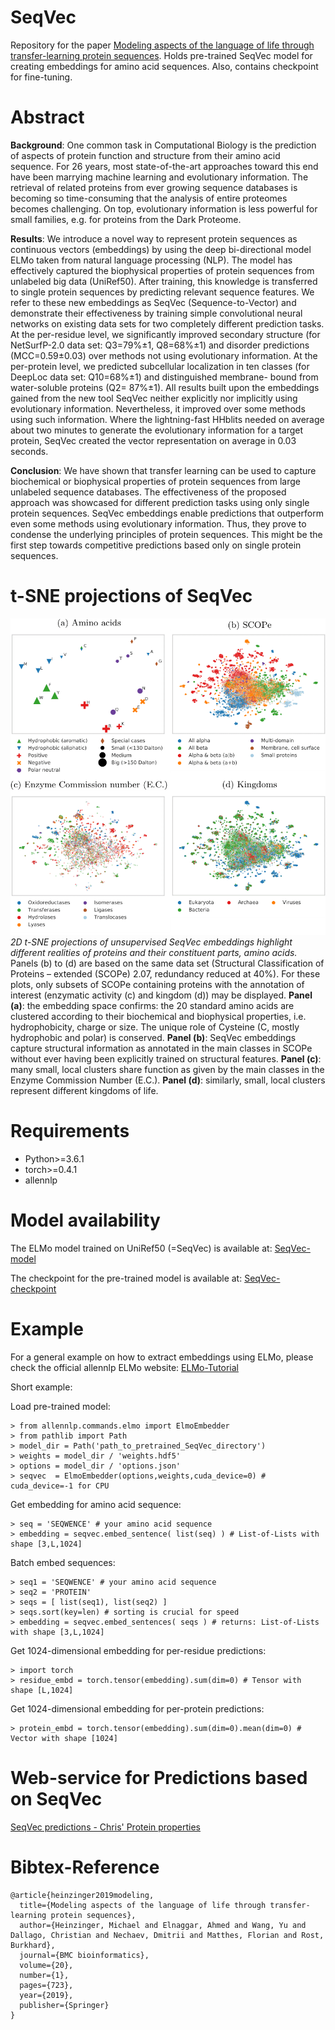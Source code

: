 # SeqVec

Repository for the paper [Modeling aspects of the language of life through transfer-learning protein sequences](https://bmcbioinformatics.biomedcentral.com/articles/10.1186/s12859-019-3220-8).
Holds pre-trained SeqVec model for creating embeddings for amino acid sequences. Also, contains checkpoint for fine-tuning.

# Abstract
**Background**: One common task in Computational Biology is the prediction of aspects of protein function and structure from their amino acid sequence. For 26 years, most state-of-the-art approaches toward this end have been marrying machine learning and evolutionary information. The retrieval of related proteins from ever growing sequence databases is becoming so time-consuming that the analysis of entire proteomes becomes challenging. On top, evolutionary information is less powerful for small families, e.g. for proteins from the Dark Proteome.

**Results**: We introduce a novel way to represent protein sequences as continuous vectors (embeddings) by using the deep bi-directional model ELMo taken from natural language processing (NLP). The model has effectively captured the biophysical properties of protein sequences from unlabeled big data (UniRef50). After training, this knowledge is transferred to single protein sequences by predicting relevant sequence features. We refer to these new embeddings as SeqVec (Sequence-to-Vector) and demonstrate their effectiveness by training simple convolutional neural networks on existing data sets for two completely different prediction tasks. At the per-residue level, we significantly improved secondary structure (for NetSurfP-2.0 data set: Q3=79%±1, Q8=68%±1) and disorder predictions (MCC=0.59±0.03) over methods not using evolutionary information. At the per-protein level, we predicted subcellular localization in ten classes (for DeepLoc data set: Q10=68%±1) and distinguished membrane- bound from water-soluble proteins (Q2= 87%±1). All results built upon the embeddings gained from the new tool SeqVec neither explicitly nor implicitly using evolutionary information. Nevertheless, it improved over some methods using such information. Where the lightning-fast HHblits needed on average about two minutes to generate the evolutionary information for a target protein, SeqVec created the vector representation on average in 0.03 seconds.

**Conclusion**: We have shown that transfer learning can be used to capture biochemical or biophysical properties of protein sequences from large unlabeled sequence databases. The effectiveness of the proposed approach was showcased for different prediction tasks using only single protein sequences. SeqVec embeddings enable predictions that outperform even some methods using evolutionary information. Thus, they prove to condense the underlying principles of protein sequences. This might be the first step towards competitive predictions based only on single protein sequences.

# t-SNE projections of SeqVec
![2D t-SNE projections](seqvec_tsne.png "2D t-SNE projections of SeqVec")
*2D t-SNE projections of unsupervised SeqVec embeddings highlight different realities of proteins and their constituent parts, amino acids.* Panels (b) to (d) are based on the same data set (Structural Classification of Proteins – extended (SCOPe) 2.07, redundancy reduced at 40%). For these plots, only subsets of SCOPe containing proteins with the annotation of interest (enzymatic activity (c) and kingdom (d)) may be displayed. **Panel (a)**: the embedding space confirms: the 20 standard amino acids are clustered according to their biochemical and biophysical properties, i.e. hydrophobicity, charge or size. The unique role of Cysteine (C, mostly hydrophobic and polar) is conserved. **Panel (b)**: SeqVec embeddings capture structural information as annotated in the main classes in SCOPe without ever having been explicitly trained on structural features. **Panel (c)**: many small, local clusters share function as given by the main classes in the Enzyme Commission Number (E.C.). **Panel (d)**: similarly, small, local clusters represent different kingdoms of life.

# Requirements

*  Python>=3.6.1
*  torch>=0.4.1
*  allennlp

# Model availability
The ELMo model trained on UniRef50 (=SeqVec) is available at:
[SeqVec-model](https://rostlab.org/~deepppi/seqvec.zip)

The checkpoint for the pre-trained model is available at:
[SeqVec-checkpoint](https://rostlab.org/~deepppi/seqvec_checkpoint.tar.gz)

# Example
For a general example on how to extract embeddings using ELMo, please check the 
official allennlp ELMo website: [ELMo-Tutorial](https://github.com/allenai/allennlp/blob/master/tutorials/how_to/elmo.md)

Short example:


Load pre-trained model:

```
> from allennlp.commands.elmo import ElmoEmbedder
> from pathlib import Path
> model_dir = Path('path_to_pretrained_SeqVec_directory')
> weights = model_dir / 'weights.hdf5'
> options = model_dir / 'options.json'
> seqvec  = ElmoEmbedder(options,weights,cuda_device=0) # cuda_device=-1 for CPU
```

Get embedding for amino acid sequence:

```
> seq = 'SEQWENCE' # your amino acid sequence
> embedding = seqvec.embed_sentence( list(seq) ) # List-of-Lists with shape [3,L,1024]
```

Batch embed sequences:

```
> seq1 = 'SEQWENCE' # your amino acid sequence
> seq2 = 'PROTEIN'
> seqs = [ list(seq1), list(seq2) ]
> seqs.sort(key=len) # sorting is crucial for speed
> embedding = seqvec.embed_sentences( seqs ) # returns: List-of-Lists with shape [3,L,1024]
```

Get 1024-dimensional embedding for per-residue predictions:

```
> import torch
> residue_embd = torch.tensor(embedding).sum(dim=0) # Tensor with shape [L,1024]
```

Get 1024-dimensional embedding for per-protein predictions:
```
> protein_embd = torch.tensor(embedding).sum(dim=0).mean(dim=0) # Vector with shape [1024]
```

# Web-service for Predictions based on SeqVec
[SeqVec predictions - Chris' Protein properties](https://embed.protein.properties/)

# Bibtex-Reference
```
@article{heinzinger2019modeling,
  title={Modeling aspects of the language of life through transfer-learning protein sequences},
  author={Heinzinger, Michael and Elnaggar, Ahmed and Wang, Yu and Dallago, Christian and Nechaev, Dmitrii and Matthes, Florian and Rost, Burkhard},
  journal={BMC bioinformatics},
  volume={20},
  number={1},
  pages={723},
  year={2019},
  publisher={Springer}
}

```
